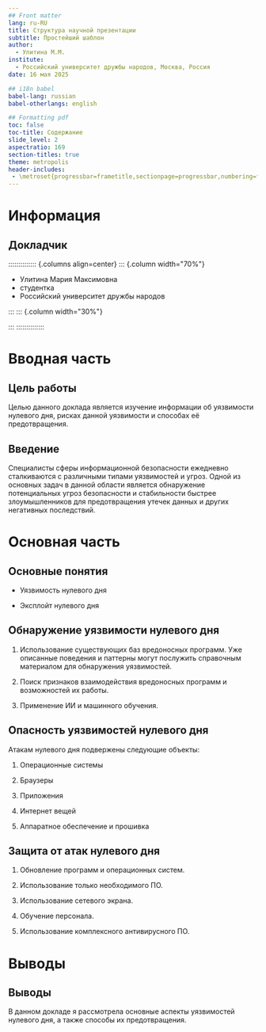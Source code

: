 ```yaml
---
## Front matter
lang: ru-RU
title: Структура научной презентации
subtitle: Простейший шаблон
author:
  - Улитина М.М.
institute:
  - Российский университет дружбы народов, Москва, Россия
date: 16 мая 2025

## i18n babel
babel-lang: russian
babel-otherlangs: english

## Formatting pdf
toc: false
toc-title: Содержание
slide_level: 2
aspectratio: 169
section-titles: true
theme: metropolis
header-includes:
 - \metroset{progressbar=frametitle,sectionpage=progressbar,numbering=fraction}
---
```


# Информация

## Докладчик

:::::::::::::: {.columns align=center}
::: {.column width="70%"}

  * Улитина Мария Максимовна
  * студентка
  * Российский университет дружбы народов

:::
::: {.column width="30%"}



:::
::::::::::::::

# Вводная часть

## Цель работы

Целью данного доклада является изучение информации об уязвимости нулевого дня, рисках данной уязвимости и способах её предотвращения.

## Введение

Специалисты сферы информационной безопасности ежедневно сталкиваются с различными типами уязвимостей и угроз. Одной из основных задач в данной области является обнаружение потенциальных угроз безопасности и стабильности быстрее злоумышленников для предотвращения утечек данных и других негативных последствий.

# Основная часть



## Основные понятия

- Уязвимость нулевого дня

- Эксплойт нулевого дня



## Обнаружение уязвимости нулевого дня

1. Использование существующих баз вредоносных программ. Уже описанные поведения и паттерны могут послужить справочным материалом для обнаружения уязвимостей. 

2. Поиск признаков взаимодействия вредоносных программ и возможностей их работы.

3. Применение ИИ и машинного обучения.


## Опасность уязвимостей нулевого дня

Атакам нулевого дня подвержены следующие объекты:

1. Операционные системы

2. Браузеры 

3. Приложения

4. Интернет вещей

5. Аппаратное обеспечение и прошивка

## Защита от атак нулевого дня

1. Обновление программ и операционных систем. 

2. Использование только необходимого ПО. 

3. Использование сетевого экрана.

4. Обучение персонала. 

5. Использование комплексного антивирусного ПО.

# Выводы

## Выводы

В данном докладе я рассмотрела основные аспекты уязвимостей нулевого дня, а также способы их предотвращения.



